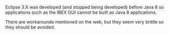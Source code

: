 Eclipse 3.X was developed (and stopped being developed) before Java 8 so applications such as the IBEX GUI cannot be built as Java 8 applications.

There are workarounds mentioned on the web, but they seem very brittle so they should be avoided.